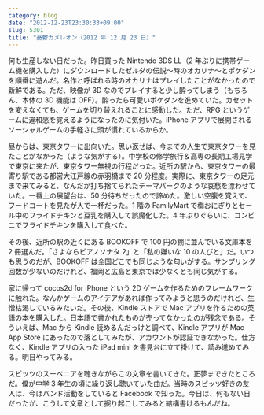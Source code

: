 ```yaml
---
category: blog
date: "2012-12-23T23:30:33+09:00"
slug: 5301
title: "憂鬱カメレオン（2012 年 12 月 23 日）"
---
```


何も生産しない日だった。昨日買った Nintendo 3DS LL（2 年ぶりに携帯ゲーム機を購入した）にダウンロードしたゼルダの伝説〜時のオカリナ〜とポケダンを順番に遊んだ。名作と呼ばれる時のオカリナはプレイしたことがなかったので新鮮である。ただ、映像が 3D なのでプレイすると少し酔ってしまう（もちろん、本体の 3D 機能は OFF）。酔ったら可愛いポケダンを進めていた。カセットを変えなくても、ゲームを切り替えれることに感動した。ただ、RPG というゲームに違和感を覚えるようになったのに気付いた。iPhone アプリで展開されるソーシャルゲームの手軽さに頭が慣れているからか。

昼からは、東京タワーに出向いた。思い返せば、今までの人生で東京タワーを見たことがなかった（ような気がする）。中学校の修学旅行＆高専の長期工場見学で東京に来たが、東京タワー無視の行程だった。近所の駅から、東京タワーの最寄り駅である都営大江戸線の赤羽橋まで 20 分程度。実際に、東京タワーの足元まで来てみると、なんだか打ち捨てられたテーマパークのような哀愁を漂わせていた。一番上の展望台は、50 分待ちだったので諦めた。激しい空腹を覚えて、フードコートを見たが人で一杯だった。1 階の FamilyMart で梅おにぎりとセール中のフライドチキンと豆乳を購入して誤魔化した。4 年ぶりぐらいに、コンビニでフライドチキンを購入して食べた。

その後、近所の駅の近くにある BOOKOFF で 100 円の棚に並んでいる文庫本を 2 冊選んだ。「さよならピアノソナタ 2」と「私の嫌いな 10 の人びと」だ。いつも思うのだが、BOOKOFF は全国どこでも同じような匂いがする。サンプリング回数が少ないのだけれど、福岡と広島と東京では少なくとも同じ気がする。

家に帰って cocos2d for iPhone という 2D ゲームを作るためのフレームワークに触れた。なんかゲームのアイデアがあれば作ってみようと思うのだけれど、生憎枯渇しているみたいだ。その後、Kindle ストアで Mac アプリを作るための英語の本を購入した。日本語で書かれたものが売ってなかったのが残念である。そういえば、Mac から Kindle 読めるんだっけと調べて、Kindle アプリが Mac App Store にあったので落としてみたが、アカウントが認証できなかった。仕方なく、Kindle アプリの入った iPad mini を書見台に立て掛けて、読み進めてみる。明日やってみる。

スピッツのスーベニアを聴きながらこの文章を書いてきた。正夢まできたところだ。僕が中学 3 年生の頃に繰り返し聴いていた曲だ。当時のスピッツ好きの友人は、今はバンド活動をしていると Facebook で知った。今日は、何もない日だったが、こうして文章として掘り起こしてみると結構書けるもんだね。
